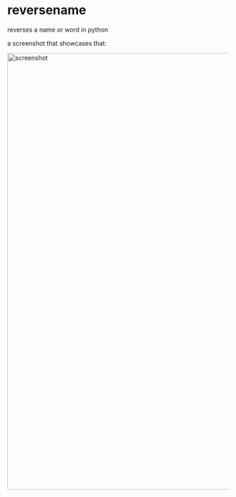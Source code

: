# reversename

reverses a name or word in python

a screenshot that showcases that: 

<img width="1472" height="992" alt="screenshot" src="https://github.com/user-attachments/assets/5caef87d-199f-4bfa-b484-a71b9496be32" />
